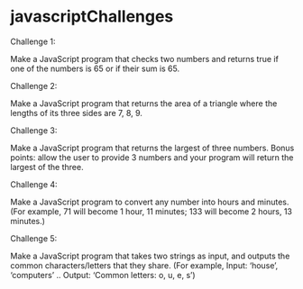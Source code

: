 # javascriptChallenges


Challenge 1:

Make a JavaScript program that checks two numbers and returns true if one of the numbers is 65 or if their sum is 65.


Challenge 2:

Make a JavaScript program that returns the area of a triangle where the lengths of its three sides are 7, 8, 9.


Challenge 3:

Make a JavaScript program that returns the largest of three numbers. Bonus points: allow the user to provide 3 numbers and your program will return the largest of the three.


Challenge 4: 

Make a JavaScript program to convert any number into hours and minutes. (For example, 71 will become 1 hour, 11 minutes; 133 will become 2 hours, 13 minutes.)


Challenge 5:

Make a JavaScript program that takes two strings as input, and outputs the common characters/letters that they share. (For example, Input: ‘house’, ‘computers’ .. Output: ‘Common letters: o, u, e, s’)
